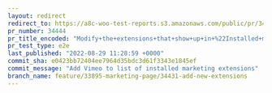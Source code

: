 ```yaml
---
layout: redirect
redirect_to: https://a8c-woo-test-reports.s3.amazonaws.com/public/pr/34444/e2e/index.html
pr_number: 34444
pr_title_encoded: "Modify+the+extensions+that+show+up+in+%22Installed+marketing+extensions%22+card"
pr_test_type: e2e
last_published: "2022-08-29 11:28:59 +0000"
commit_sha: e0423bb72404ee7964d35bdc3d61f3343e1845ef
commit_message: "Add Vimeo to list of installed marketing extensions"
branch_name: feature/33895-marketing-page/34431-add-new-extensions
---
```

